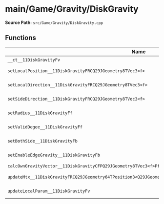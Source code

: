 # main/Game/Gravity/DiskGravity

**Source Path:** `src/Game/Gravity/DiskGravity.cpp`

## Functions

| Name | Address | Match % |
|------|---------|---------|
| `__ct__11DiskGravityFv` | `0x80157DC4` | :x: (0.0%) |
| `setLocalPosition__11DiskGravityFRCQ29JGeometry8TVec3<f>` | `0x80157EAC` | :white_check_mark: (100.0%) |
| `setLocalDirection__11DiskGravityFRCQ29JGeometry8TVec3<f>` | `0x80157EB4` | :white_check_mark: (100.0%) |
| `setSideDirection__11DiskGravityFRCQ29JGeometry8TVec3<f>` | `0x80157EF4` | :white_check_mark: (100.0%) |
| `setRadius__11DiskGravityFf` | `0x80157F2C` | :white_check_mark: (100.0%) |
| `setValidDegee__11DiskGravityFf` | `0x80157F34` | :white_check_mark: (100.0%) |
| `setBothSide__11DiskGravityFb` | `0x80157F3C` | :white_check_mark: (100.0%) |
| `setEnableEdgeGravity__11DiskGravityFb` | `0x80157F44` | :white_check_mark: (100.0%) |
| `calcOwnGravityVector__11DiskGravityCFPQ29JGeometry8TVec3<f>PfRCQ29JGeometry8TVec3<f>` | `0x80157F4C` | :x: (0.0%) |
| `updateMtx__11DiskGravityFRCQ29JGeometry64TPosition3<Q29JGeometry38TMatrix34<Q29JGeometry13SMatrix34C<f>>>` | `0x80158174` | :white_check_mark: (100.0%) |
| `updateLocalParam__11DiskGravityFv` | `0x801581F8` | :x: (63.7%) |